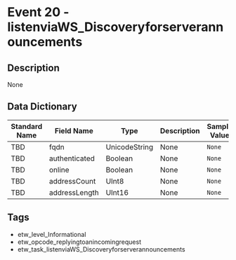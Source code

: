 # Event 20 - listenviaWS_Discoveryforserverannouncements

## Description
None

## Data Dictionary
|Standard Name|Field Name|Type|Description|Sample Value|
|---|---|---|---|---|
|TBD|fqdn|UnicodeString|None|`None`|
|TBD|authenticated|Boolean|None|`None`|
|TBD|online|Boolean|None|`None`|
|TBD|addressCount|UInt8|None|`None`|
|TBD|addressLength|UInt16|None|`None`|

## Tags
* etw_level_Informational
* etw_opcode_replyingtoanincomingrequest
* etw_task_listenviaWS_Discoveryforserverannouncements